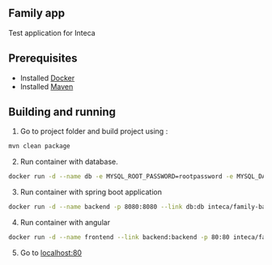 ## Family app ##
 
 Test application for Inteca

## Prerequisites ##
- Installed [Docker](https://www.docker.com/)
- Installed [Maven](https://maven.apache.org/)

## Building and running
1. Go to project folder and build project using :
 ```bash
 mvn clean package
 ```
 2. Run container with database.
  ```bash
docker run -d --name db -e MYSQL_ROOT_PASSWORD=rootpassword -e MYSQL_DATABASE=family -e MYSQL_USER=admin -e MYSQL_PASSWORD=admin mysql:5.6
 ```
 3. Run container with spring boot application
  ```bash
docker run -d --name backend -p 8080:8080 --link db:db inteca/family-backend
 ```
 4. Run container with angular 
   ```bash
docker run -d --name frontend --link backend:backend -p 80:80 inteca/family-frontend
 ```
 5. Go to [localhost:80](http://localhost:80)
 
